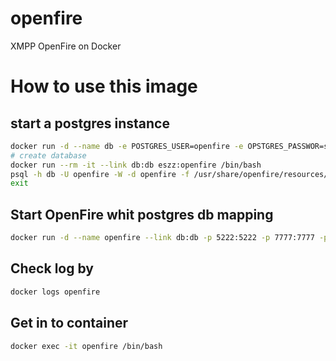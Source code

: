 # openfire
XMPP OpenFire on Docker

# How to use this image
## start a postgres instance
```bash
docker run -d --name db -e POSTGRES_USER=openfire -e OPSTGRES_PASSWOR=secret postgres
# create database
docker run --rm -it --link db:db eszz:openfire /bin/bash
psql -h db -U openfire -W -d openfire -f /usr/share/openfire/resources/database/openfire_postgresql.sql
exit
```


## Start OpenFire whit postgres db mapping
```bash
docker run -d --name openfire --link db:db -p 5222:5222 -p 7777:7777 -p 9090:9090 openfire
```

## Check log by
```bash
docker logs openfire
```

## Get in to container
```bash
docker exec -it openfire /bin/bash
```
